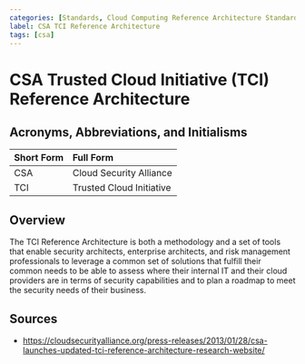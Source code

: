 ```yaml
---
categories: [Standards, Cloud Computing Reference Architecture Standards]
label: CSA TCI Reference Architecture
tags: [csa]
---
```


# CSA Trusted Cloud Initiative (TCI) Reference Architecture

## Acronyms, Abbreviations, and Initialisms

Short Form | Full Form
:--- | :---
CSA | Cloud Security Alliance
TCI | Trusted Cloud Initiative

## Overview

The TCI Reference Architecture is both a methodology and a set of tools that enable security architects, enterprise architects, and risk management professionals to leverage a common set of solutions that fulfill their common needs to be able to assess where their internal IT and their cloud providers are in terms of security capabilities and to plan a roadmap to meet the security needs of their business.

## Sources

- https://cloudsecurityalliance.org/press-releases/2013/01/28/csa-launches-updated-tci-reference-architecture-research-website/